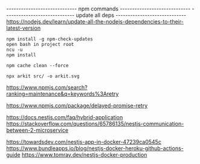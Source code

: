 -----------------------------   npm commands   -----------------------------
-----------------------------  update all deps -----------------------------
https://nodejs.dev/learn/update-all-the-nodejs-dependencies-to-their-latest-version
```
npm install -g npm-check-updates
open bash in project root
ncu -u
npm install
```
```
npm cache clean --force
```
```
npx arkit src/ -o arkit.svg
```

https://www.npmjs.com/search?ranking=maintenance&q=keywords%3Aretry

https://www.npmjs.com/package/delayed-promise-retry

https://docs.nestjs.com/faq/hybrid-application
https://stackoverflow.com/questions/65786135/nestjs-communication-between-2-microservice

https://towardsdev.com/nestjs-app-in-docker-47239ca0545c
https://www.bundleapps.io/blog/nestjs-docker-heroku-github-actions-guide
https://www.tomray.dev/nestjs-docker-production

